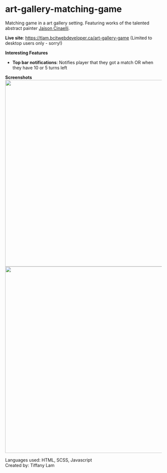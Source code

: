 # art-gallery-matching-game
Matching game in a art gallery setting. Featuring works of the talented abstract painter <a href="https://jaison-cianelli.pixels.com/" target="blank">Jaison Cinaelli</a>.<br>


<strong>Live site</strong>: https://tlam.bcitwebdeveloper.ca/art-gallery-game
(Limited to desktop users only - sorry!)

<strong>Interesting Features</strong>
- <strong>Top bar notifications</strong>: Notifies player that they got a match OR when they have 10 or 5 turns left

<strong>Screenshots</strong><br>
<img src="https://tlam.bcitwebdeveloper.ca/art-gallery-game/screenshot1.png" width="600">
<img src="https://tlam.bcitwebdeveloper.ca/art-gallery-game/screenshot2.png" width="600">

Languages used: HTML, SCSS, Javascript<br>
Created by: Tiffany Lam

